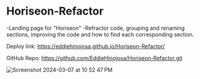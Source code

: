 # Horiseon-Refactor

-Landing page for "Horiseon"
-Refractor code, grouping and renaming sections, improving the code and how to find each corresponding section.

Deploy link:
https://eddiehinojosa.github.io/Horiseon-Refactor/

GitHub Repo:
https://github.com/EddieHinojosa/Horiseon-Refactor.git


![Screenshot 2024-03-07 at 10 52 47 PM](https://github.com/EddieHinojosa/Horiseon-Refactor/assets/161403923/9c9c6dbd-a537-4133-8823-999a91084cdb)

 